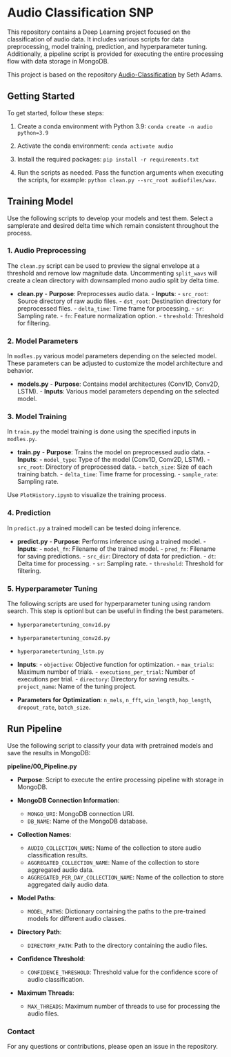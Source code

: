 # Audio Classification SNP

This repository contains a Deep Learning project focused on the classification of audio data. It includes various scripts for data preprocessing, model training, prediction, and hyperparameter tuning. Additionally, a pipeline script is provided for executing the entire processing flow with data storage in MongoDB.



This project is based on the repository [Audio-Classification](https://github.com/seth814/Audio-Classification) by Seth Adams.

## Getting Started

To get started, follow these steps:

1. Create a conda environment with Python 3.9:
         ```
         conda create -n audio python=3.9
         ```

2. Activate the conda environment:
         ```
         conda activate audio
         ```

3. Install the required packages:
         ```
         pip install -r requirements.txt
         ```

4. Run the scripts as needed. Pass the function arguments when executing the scripts, for example: `python clean.py --src_root audiofiles/wav`.

## Training Model

Use the following scripts to develop your models and test them. Select a samplerate and desired delta time which remain consistent throughout the process.

### 1. Audio Preprocessing

The `clean.py` script can be used to preview the signal envelope at a threshold and remove low magnitude data. Uncommenting `split_wavs` will create a clean directory with downsampled mono audio split by delta time.

- **clean.py**
        - **Purpose**: Preprocesses audio data.
        - **Inputs**:
                - `src_root`: Source directory of raw audio files.
                - `dst_root`: Destination directory for preprocessed files.
                - `delta_time`: Time frame for processing.
                - `sr`: Sampling rate.
                - `fn`: Feature normalization option.
                - `threshold`: Threshold for filtering.

### 2. Model Parameters

In `modles.py` various model parameters depending on the selected model. These parameters can be adjusted to customize the model architecture and behavior.

- **models.py**
        - **Purpose**: Contains model architectures (Conv1D, Conv2D, LSTM).
        - **Inputs**: Various model parameters depending on the selected model.

### 3. Model Training

In `train.py` the model training is done using the specified inputs in `modles.py`.

- **train.py**
        - **Purpose**: Trains the model on preprocessed audio data.
        - **Inputs**:
                - `model_type`: Type of the model (Conv1D, Conv2D, LSTM).
                - `src_root`: Directory of preprocessed data.
                - `batch_size`: Size of each training batch.
                - `delta_time`: Time frame for processing.
                - `sample_rate`: Sampling rate.

Use `PlotHistory.ipynb` to visualize the training process.

### 4. Prediction

In `predict.py` a trained modell can be tested doing inference.

- **predict.py**
        - **Purpose**: Performs inference using a trained model.
        - **Inputs**:
                - `model_fn`: Filename of the trained model.
                - `pred_fn`: Filename for saving predictions.
                - `src_dir`: Directory of data for prediction.
                - `dt`: Delta time for processing.
                - `sr`: Sampling rate.
                - `threshold`: Threshold for filtering.

### 5. Hyperparameter Tuning

The following scripts are used for hyperparameter tuning using random search. This step is optionl but can be useful in finding the best parameters.

- `hyperparametertuning_conv1d.py`
- `hyperparametertuning_conv2d.py`
- `hyperparametertuning_lstm.py`

- **Inputs**:
        - `objective`: Objective function for optimization.
        - `max_trials`: Maximum number of trials.
        - `executions_per_trial`: Number of executions per trial.
        - `directory`: Directory for saving results.
        - `project_name`: Name of the tuning project.
- **Parameters for Optimization**: `n_mels`, `n_fft`, `win_length`, `hop_length`, `dropout_rate`, `batch_size`.

## Run Pipeline
Use the following script to classify your data with pretrained models and save the results in MongoDB:

**pipeline/00_Pipeline.py**

- **Purpose**: Script to execute the entire processing pipeline with storage in MongoDB.

- **MongoDB Connection Information**:
    - `MONGO_URI`: MongoDB connection URI.
    - `DB_NAME`: Name of the MongoDB database.

- **Collection Names**:
    - `AUDIO_COLLECTION_NAME`: Name of the collection to store audio classification results.
    - `AGGREGATED_COLLECTION_NAME`: Name of the collection to store aggregated audio data.
    - `AGGREGATED_PER_DAY_COLLECTION_NAME`: Name of the collection to store aggregated daily audio data.

- **Model Paths**:
    - `MODEL_PATHS`: Dictionary containing the paths to the pre-trained models for different audio classes.

- **Directory Path**:
    - `DIRECTORY_PATH`: Path to the directory containing the audio files.

- **Confidence Threshold**:
    - `CONFIDENCE_THRESHOLD`: Threshold value for the confidence score of audio classification.

- **Maximum Threads**:
    - `MAX_THREADS`: Maximum number of threads to use for processing the audio files.

### Contact

For any questions or contributions, please open an issue in the repository.
